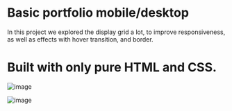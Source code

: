 <h1>Basic portfolio mobile/desktop</h1>

In this project we explored the display grid a lot, to improve responsiveness, as well as effects with hover transition, and border.

<h1>Built with only pure HTML and CSS.</h1>

![image](https://github.com/user-attachments/assets/02c03361-6c7f-46bf-bd79-4aab0b427c1f)


![image](https://github.com/user-attachments/assets/8bb95f16-515b-4ade-a76a-a838eaa3eed6)
